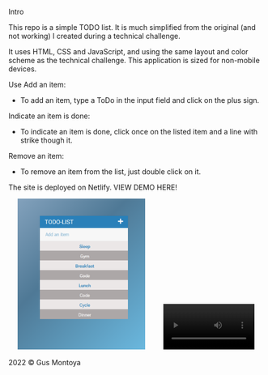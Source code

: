 Intro

This repo is a simple TODO list. It is much simplified from the original (and not working) I created during a technical challenge.

It uses HTML, CSS and JavaScript, and using the same layout and color scheme as the technical challenge. This application is sized for non-mobile devices.

Use
Add an item:
- To add an item, type a ToDo in the input field and click on the plus sign. 

Indicate an item is done:
- To indicate an item is done, click once on the listed item and a line with strike though it. 

Remove an item:
- To remove an item from the list, just double click on it. 

The site is deployed on Netlify. VIEW DEMO HERE!

<p align="center">
  <img src="https://github.com/gusmontoya/TODO-List/blob/main/images/Profile.png" alt="TODO-profile" width="50%">
&nbsp; &nbsp; &nbsp; &nbsp;
  <video src='your URL here' width=180/>
</p>


2022 © Gus Montoya